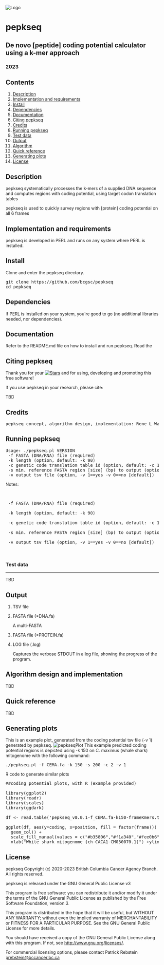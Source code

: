 ![Logo](https://github.com/bcgsc/pepkseq/blob/main/pepkseq-logo.png)

# pepkseq
## De novo [peptide] coding potential calculator using a k-mer approach
### 2023


## Contents

1. [Description](#description)
2. [Implementation and requirements](#implementation)
3. [Install](#install)
4. [Dependencies](#dep)
5. [Documentation](#docs)
6. [Citing pepkseq](#cite)
7. [Credits](#credits)
8. [Running pepkseq](#run)
9. [Test data](#data)
10. [Output](#output)
11. [Algorithm](#algorithm)
12. [Quick reference](#quickref)
13. [Generating plots](#bplot)
14. [License](#license)


## Description <a name=description></a>

pepkseq systematically processes the k-mers of a supplied DNA sequence and computes regions with coding potential, using target codon translation tables

pepkseq is used to quickly survey regions with [protein] coding potential on all 6 frames


## Implementation and requirements <a name=implementation></a>

pepkseq is developed in PERL and runs on any system where PERL is installed.


## Install <a name=install></a>

Clone and enter the pepkseq directory.
<pre>
git clone https://github.com/bcgsc/pepkseq
cd pepkseq
</pre>



## Dependencies <a name=dep></a>

If PERL is installed on your system, you're good to go (no additional libraries needed, nor dependencies).


## Documentation <a name=docs></a>

Refer to the README.md file on how to install and run pepkseq. Read the 


## Citing pepkseq <a name=cite></a>

Thank you for your [![Stars](https://img.shields.io/github/stars/bcgsc/pepkseq.svg)](https://github.com/bcgsc/pepkseq/stargazers) and for using, developing and promoting this free software!

If you use pepkseq in your research, please cite: 


TBD

## Credits <a name=credits></a>
<pre>
pepkseq concept, algorithm design, implementation: Rene L Warren
</pre>


## Running pepkseq <a name=run></a>

<pre>
Usage: ./pepkseq.pl VERSION
 -f FASTA (DNA/RNA) file (required)
 -k length (option, default: -k 90)
 -c genetic code translation table id (option, default: -c 1 [standard])
 -s min. reference FASTA region [size] (bp) to output (option, default: -s 270 bp)
 -v output tsv file (option, -v 1==yes -v 0==no [default])
</pre>

Notes:
<pre>


 -f FASTA (DNA/RNA) file (required)

 -k length (option, default: -k 90)

 -c genetic code translation table id (option, default: -c 1 [standard])

 -s min. reference FASTA region [size] (bp) to output (option, default: -s 270 bp)

 -v output tsv file (option, -v 1==yes -v 0==no [default])


</pre>

### Test data <a name=data></a>
---------

TBD

## Output  <a name=output></a>

1) TSV file 


2) FASTA file (*DNA.fa)

   A multi-FASTA 

3) FASTA file (*PROTEIN.fa)


4) LOG file (.log)

   Captures the verbose STDOUT in a log file, showing the progress of the program.    


## Algorithm design and implementation <a name=algorithm></a>

TBD
 
## Quick reference <a name=quickref></a>

TBD

## Generating plots <a name=bplot></a>

This is an example plot, generated from the coding potential tsv file (-v 1) generated by pepkseq.
![pepkseqPlot](https://github.com/bcgsc/pepkseq/blob/main/CEMAcpPlot.png)
This example predicted coding potential regions is depicted using -k 150 on C. maximus (whale shark) mitogenome with the following command:
<pre>
./pepkseq.pl -f CEMA.fa -k 150 -s 200 -c 2 -v 1
</pre>

R code to generate similar plots
<pre>
##coding potential plots, with R (example provided)

library(ggplot2)
library(readr)
library(scales)
library(ggdark)

df <- read.table('pepkseq_v0.0.1-f_CEMA.fa-k150-frameKmers.tsv', sep="\t", header = TRUE)

ggplot(df, aes(y=coding, x=position, fill = factor(frame))) +
  geom_col() +
  scale_fill_manual(values = c("#b35806","#f1a340","#fee0b6","#d8daeb","#998ec3","#542788")) +
  xlab("White shark mitogenome (ch-CACA1-CM030070.1)") +ylim(-1,1)+ ylab("Coding potential") + dark_theme_gray(base_size = 14)
</pre>

## License <a name=license></a>

pepkseq Copyright (c) 2020-2023 British Columbia Cancer Agency Branch.  All rights reserved.

pepkseq is released under the GNU General Public License v3

This program is free software: you can redistribute it and/or modify
it under the terms of the GNU General Public License as published by
the Free Software Foundation, version 3.

This program is distributed in the hope that it will be useful,
but WITHOUT ANY WARRANTY; without even the implied warranty of
MERCHANTABILITY or FITNESS FOR A PARTICULAR PURPOSE. See the
GNU General Public License for more details.

You should have received a copy of the GNU General Public License
along with this program. If not, see <http://www.gnu.org/licenses/>.

For commercial licensing options, please contact
Patrick Rebstein <prebstein@bccancer.bc.ca>
